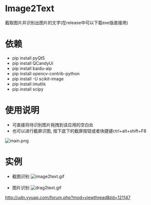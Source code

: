 # Image2Text
截取图片并识别出图片的文字(在release中可以下载exe版直接用)

# 依赖
* pip install pyQt5
* pip install QCandyUi
* pip install baidu-aip
* pip install opencv-contrib-python
* pip install -U scikit-image
* pip install imutils
* pip install scipy

# 使用说明
- 可直接将待识别图片拖拽到该应用的空白处
- 也可以进行截屏识图, 按下底下的截屏按钮或者快捷键ctrl+alt+shift+F8 

![main.png](https://i.loli.net/2018/11/04/5bdf0fbab86ce.png)
# 实例
* 截图识别
![image2text.gif](https://i.loli.net/2018/07/21/5b528fab7fcbb.gif)
<br><br>
* 图片识别
![drag2text.gif](https://i.loli.net/2018/07/21/5b529366aa7c0.gif)

http://udn.yyuap.com/forum.php?mod=viewthread&tid=121147
